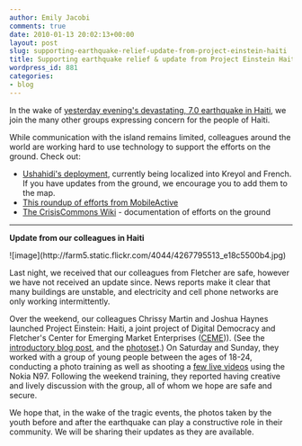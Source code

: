 ```yaml
---
author: Emily Jacobi
comments: true
date: 2010-01-13 20:02:13+00:00
layout: post
slug: supporting-earthquake-relief-update-from-project-einstein-haiti
title: Supporting earthquake relief & update from Project Einstein Haiti
wordpress_id: 881
categories:
- blog
---
```


In the wake of [yesterday evening's devastating, 7.0 earthquake in Haiti](http://www.nytimes.com/2010/01/14/world/americas/14haiti.html?hp), we join the many other groups expressing concern for the people of Haiti.

While communication with the island remains limited, colleagues around the world are working hard to use technology to support the efforts on the ground. Check out:
- [Ushahidi's deployment](http://haiti.ushahidi.com), currently being localized into Kreyol and French. If you have updates from the ground, we encourage you to add them to the map.
- [This roundup of efforts from MobileActive ](http://mobileactive.org/earthquake-haiti-how-you-can-help-and-learn-more )
- [The CrisisCommons Wiki](http://crisiscommons.org/wiki/index.php?title=Haiti/2010_Earthquake) - documentation of efforts on the ground
** **

**Update from our colleagues in Haiti**

<caption id="" align="alignright" width="400" caption="Project Einstein: Haiti group photo">![image](http://farm5.static.flickr.com/4044/4267795513_e18c5500b4.jpg)</caption>

Last night, we received that our colleagues from Fletcher are safe, however we have not received an update since. News reports make it clear that many buildings are unstable, and electricity and cell phone networks are only working intermittently.

Over the weekend, our colleagues Chrissy Martin and Joshua Haynes launched Project Einstein: Haiti, a joint project of Digital Democracy and Fletcher's Center for Emerging Market Enterprises ([CEME](http://fletcher.tufts.edu/ibc/ceme.shtml))). (See the [introductory blog post](http://www.digital-democracy.org/2010/01/07/introducing-project-einstein-haiti/), and the [photoset](http://www.flickr.com/photos/digitaldemocracy/sets/72157623193844546/).) On Saturday and Sunday, they worked with a group of young people between the ages of 18-24, conducting a photo training as well as shooting a [few live videos](http://qik.com/ddtv) using the Nokia N97. Following the weekend training, they reported having creative and lively discussion with the group, all of whom we hope are safe and secure.

We hope that, in the wake of the tragic events, the photos taken by the youth before and after the earthquake can play a constructive role in their community. We will be sharing their updates as they are available.
